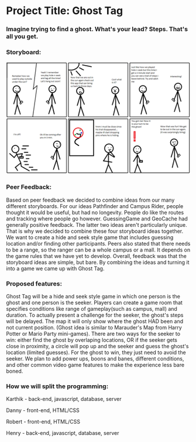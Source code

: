 # Project Title: Ghost Tag

### Imagine trying to find a ghost. What's your lead? Steps. That's all you get.

### Storyboard:
![GhostTag](/images/storyboards/GhostTag.PNG)
### Peer Feedback: 
Based on peer feedback we decided to combine ideas from our many different storyboards. For our ideas Pathfinder and Campus Rider, people thought it would be useful, but had no longevity. People do like the routes and tracking where people go however. GuessingGame and GeoCache had generally positive feedback. The latter two ideas aren't particularly unique. That is why we decided to combine these four storyboard ideas together. We want to create a hide and seek style game that includes guessing location and/or finding other participants. Peers also stated that there needs to be a range, so the ranger can be a whole campus or a mall. It depends on the game rules that we have yet to develop. Overall, feedback was that the storyboard ideas are simple, but bare. By combining the ideas and turning it into a game we came up with Ghost Tag.

### Proposed features: 
Ghost Tag will be a hide and seek style game in which one person is the ghost and one person is the seeker. Players can create a game room that specifies conditions like range of gameplay(such as campus, mall) and duration. To actually present a challenge for the seeker, the ghost's steps will be delayed. The map it will only show where the ghost HAD been and not current position. (Ghost idea is similar to Marauder's Map from Harry Potter or Mario Party mini-games). There are two ways for the seeker to win: either find the ghost by overlaping locations, OR if the seeker gets close in proximity, a circle will pop up and the seeker and guess the ghost's location (limited guesses). For the ghost to win, they just need to avoid the seeker. We plan to add power ups, boons and banes, different conditions, and other common video game features to make the experience less bare boned. 

### How we will split the programming:
Karthik - back-end, javascript, database, server

Danny - front-end, HTML/CSS

Robert - front-end, HTML/CSS

Henry - back-end, javascript, database, server






